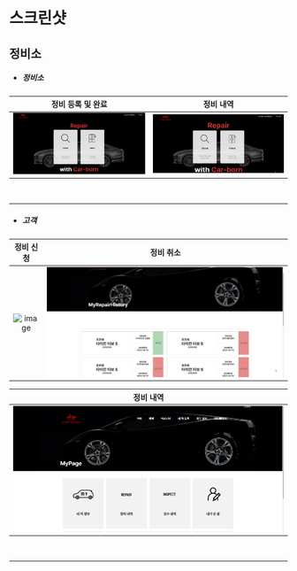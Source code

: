# 스크린샷

## 정비소

- <h5>정비소</h5>

| 정비 등록 및 완료 | 정비 내역 |
|:----:|:----:|
|![image](/screenshot/image/repairshop/UserRepairProcedure2.gif)|![image](/screenshot/image/repairshop/RepairCompleteList.gif)|

<br/>
<hr>

- <h5>고객</h5>

| 정비 신청 | 정비 취소 |
|:----:|:----:|
|![image](/screenshot/image/repairshop/UserRepairProcedure1.gif)|![image](/screenshot/image/repairshop/UserRepairDelete.gif)|

| 정비 내역 |
|:----:|
|![image](/screenshot/image/repairshop/UserRepairProcedure3.gif)|

<br/>
<hr>

<br/>
